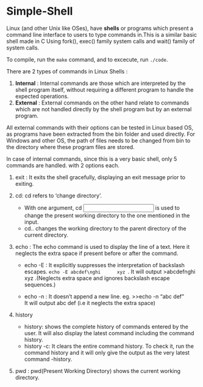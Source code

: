 # Simple-Shell

Linux (and other Unix like OSes), have **shells** or programs which present a command line interface to users to type commands in.This is a similar basic shell made in C Using fork(), exec() family system calls and wait() family of system calls.


To compile, run the `make` command, and to excecute, run `./code`. 


There are 2 types of commands in Linux Shells :
1. **Internal** : Internal commands are those which are interpreted by the shell program itself, without requiring a different program to handle the expected operations.
2. **External** : External commands on the other hand relate to commands which are not handled directly by the shell program but by an external program.

All external commands with their options can be tested in Linux based OS, as programs have been extracted from the bin folder and used directly. For Windows and other OS, the path of files needs to be changed from bin to the directory where these program files are stored.

In case of internal commands, since this is a very basic shell, only 5 commands are handled. with 2 options each. 

1. exit : It exits the shell gracefully, displaying an exit message prior to exiting.
2. cd:  cd refers to ‘change directory’.
    - With one argument, cd <input> is used to change the present working directory to the one mentioned in the input.
    - cd.. changes the working directory to the parent directory of the current directory.
3. echo :  The echo command is used to display the line of a text. Here it neglects the extra space if present before or after the command.
    - echo -E : It explicitly suppresses the interpretation of backslash escapes.  `echo -E abcdef\nghi      xyz `. It will output >abcdefnghi xyz .(Neglects extra space and ignores backslash escape sequences.)
    
    - echo -n : It doesn’t append a new line.
    eg.  >>echo -n “abc          def”  
    It will output abc def (i.e it neglects the extra space)
4. history
    - history:  shows the complete history of commands entered by the user. It will also display the latest command including the command history.
    - history -c: It clears the entire command history. To check it, run the command history and it will only give the output as the very latest command -history.

5. pwd : pwd(Present Working Directory) shows the current working directory.






